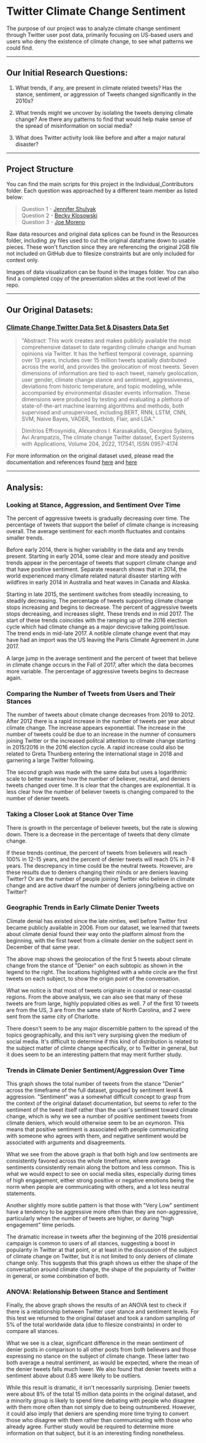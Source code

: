# Twitter Climate Change Sentiment

The purpose of our project was to analyze climate change sentiment through Twitter user post data, primarily focusing on US-based users and users who deny the existence of climate change, to see what patterns we could find.

---  

## Our Initial Research Questions:  

1. What trends, if any, are present in climate related tweets? Has the stance, sentiment, or aggression of Tweets changed significantly in the 2010s?  

2. What trends might we uncover by isolating the tweets denying climate change?  Are there any patterns to find that would help make sense of the spread of misinformation on social media?  

3. What does Twitter activity look like before and after a major natural disaster?

---

## Project Structure

You can find the main scripts for this project in the Individual_Contributors folder.  Each question was approached by a different team member as listed below:  

>Question 1 - [Jennifer Shulyak](https://github.com/JenniferM-BShulyak)  
>Question 2 - [Becky Klosowski](https://github.com/andcetera)  
>Question 3 - [Joe Moreno](https://github.com/jrm33)  

Raw data resources and original data splices can be found in the Resources folder, including .py files used to cut the original dataframe down to usable pieces.  These won't function since they are referencing the original 2GB file not included on GitHub due to filesize constraints but are only included for context only.

Images of data visualization can be found in the Images folder.  You can also find a completed copy of the presentation slides at the root level of the repo.

---
## Our Original Datasets:

### [Climate Change Twitter Data Set & Disasters Data Set](https://www.kaggle.com/datasets/deffro/the-climate-change-twitter-dataset)

>"Abstract: This work creates and makes publicly available the most comprehensive dataset to date regarding climate change and human opinions via Twitter. It has the heftiest temporal coverage, spanning over 13 years, includes over 15 million tweets spatially distributed across the world, and provides the geolocation of most tweets. Seven dimensions of information are tied to each tweet, namely geolocation, user gender, climate change stance and sentiment, aggressiveness, deviations from historic temperature, and topic modeling, while accompanied by environmental disaster events information. These dimensions were produced by testing and evaluating a plethora of state-of-the-art machine learning algorithms and methods, both supervised and unsupervised, including BERT, RNN, LSTM, CNN, SVM, Naive Bayes, VADER, Textblob, Flair, and LDA."  

>Dimitrios Effrosynidis, Alexandros I. Karasakalidis, Georgios Sylaios, Avi Arampatzis, The climate change Twitter dataset, Expert Systems with Applications, Volume 204, 2022, 117541, ISSN 0957-4174

For more information on the original dataset used, please read the documentation and references found [here](https://doi.org/10.1016/j.eswa.2022.117541) and [here](https://doi.org/10.1371/journal.pone.0274213)

  
---

## Analysis:

### Looking at Stance, Aggression, and Sentiment Over Time
The percent of aggressive tweets is  gradually decreasing over time. The percentage of tweets that support the belief of climate change is increasing overall. The average sentiment for each month fluctuates and contains smaller trends.

Before early 2014, there is higher variability in the data and any trends present. Starting in early 2014, some clear and more steady and positive trends appear in the percentage of tweets that support climate change and that have positive sentiment. Separate research shows that in 2014, the world experienced many climate related natural disaster starting with wildfires in early 2014 in Australia and heat waves in Canada and Alaska. 

Starting in late 2015, the sentiment switches from steadily increasing, to steadily decreasing. The percentage of tweets supporting climate change stops increasing and begins to decrease. The percent of aggressive tweets stops decreasing, and increases slight. These trends end in mid 2017. The start of these trends coincides with the ramping up of the 2016 election cycle which had climate change as a major devicisve talking point/issue. The trend ends in mid-late 2017. A notible climate change event that may have had an import was the US leaving the Paris Climate Agreement in June 2017.

A large jump in the average sentiment and the percent of tweet that believe in climate change occurs in the Fall of 2017, after which the data becomes more variable. The percentage of aggressive tweets begins to decrease again. 

### Comparing the Number of Tweets from Users and Their Stances
The number of tweets about climate change decreases from 2019 to 2012. After 2012 there is a rapid increase in the number of tweets per year about climate change. The increase appears exponential. The increase in the number of tweets could be due to an increase in the numner of consumers joining Twitter or the increased politcal attention to climate change starting in 2015/2016 in the 2016 election cycle. A rapid increase could also be related to Greta Thunberg entering the international stage in 2018 and garnering a large Twitter following. 

The second graph was made with the same data but uses a logarithmic scale to better examine how the number of believer, neutral, and deniers tweets changed over time. It is clear that the changes are explonential. It is less clear how the number of believer tweets is changing compared to the number of denier tweets. 

### Taking a Closer Look at Stance Over Time
There is growth in the percentage of believer tweets, but the rate is slowing down. There is a decrease in the percentage of tweets that deny climate change.

If these trends continue, the percent of tweets from believers will reach 100% in 12-15 years, and the percent of denier tweets will reach 0% in 7-8 years. The descrepancy in time could be the neutral tweets. However, are these results due to deniers changing their minds or are deniers leaving Twitter? Or are the number of people joining Twitter who believe in climate change and are active dwarf the number of deniers joning/being active on Twitter? 

### Geographic Trends in Early Climate Denier Tweets
Climate denial has existed since the late ninties, well before Twitter first became publicly available in 2006.  From our dataset, we learned that tweets about climate denial found their way onto the platform almost from the beginning, with the first tweet from a climate denier on the subject sent in December of that same year.

The above map shows the geolocation of the first 5 tweets about climate change from the stance of "Denier" on each subtopic as shown in the legend to the right.  The locations highlighted with a white circle are the first tweets on each subject, to show the origin point of the conversation.  

What we notice is that most of tweets originate in coastal or near-coastal regions.  From the above analysis, we can also see that many of these tweets are from large, highly populated cities as well.  7 of the first 10 tweets are from the US, 3 are from the same state of North Carolina, and 2 were sent from the same city of Charlotte.

There doesn't seem to be any major discernible pattern to the spread of the topics geographically, and this isn't very surpising given the medium of social media.  It's difficult to determine if this kind of distribution is related to the subject matter of climte change specifically, or to Twitter in general, but it does seem to be an interesting pattern that may merit further study.

### Trends in Climate Denier Sentiment/Aggression Over Time
This graph shows the total number of tweets from the stance "Denier" across the timeframe of the full dataset, grouped by sentiment level & aggression.  "Sentiment" was a somewhat difficult concept to grasp from the context of the original dataset documentation, but seems to refer to the sentiment of the tweet itself rather than the user's sentiment toward climate change, which is why we see a number of positive sentiment tweets from climate deniers, which would otherwise seem to be an oxymoron.  This means that positive sentiment is associated with people communicating with someone who agrees with them, and negative sentiment would be associated with arguments and disagreements.

What we see from the above graph is that both high and low sentiments are consistently favored across the whole timeframe, where average sentiments consistently remain along the bottom and less common.  This is what we would expect to see on social media sites, especially during times of high engagement, either strong positive or negative emotions being the norm when people are communicating with others, and a lot less neutral statements.

Another slightly more subtle pattern is that those with "Very Low" sentiment have a tendency to be aggressive more often than they are non-aggressive, particularly when the number of tweets are higher, or during "high engagement" time periods.

The dramatic increase in tweets after the beginning of the 2016 presidential campaign is common to users of all stances, suggesting a boost in popularity in Twitter at that point, or at least in the discussion of the subject of climate change on Twitter, but it is not limited to only deniers of climate change only.  This suggests that this graph shows us either the shape of the conversation around climate change, the shape of the popularity of Twitter in general, or some combination of both.

### ANOVA: Relationship Between Stance and Sentiment
Finally, the above graph shows the results of an ANOVA test to check if there is a relationship between Twitter user stance and sentiment levels.  For this test we returned to the original dataset and took a random sampling of 5% of the total worldwide data (due to filesize constraints) in order to compare all stances.

What we see is a clear, significant difference in the mean sentiment of denier posts in comparison to all other posts from both believers and those expressing no stance on the subject of climate change.  These latter two both average a neutral sentiment, as would be expected, where the mean of the denier tweets falls much lower.  We also found that denier tweets with a sentiment above about 0.85 were likely to be outliers.

While this result is dramatic, it isn't necessarily surprising.  Denier tweets were about 8% of the total 15 million data points in the original dataset, and a minority group is likely to spend time debating with people who disagree with them more often than not simply due to being outnumbered.  However, it could also imply that deniers are spending more time trying to convert those who disagree with them rather than communicating with those who already agree.  Further study would be required to determine more information on that subject, but it is an interesting finding nonetheless.

### 